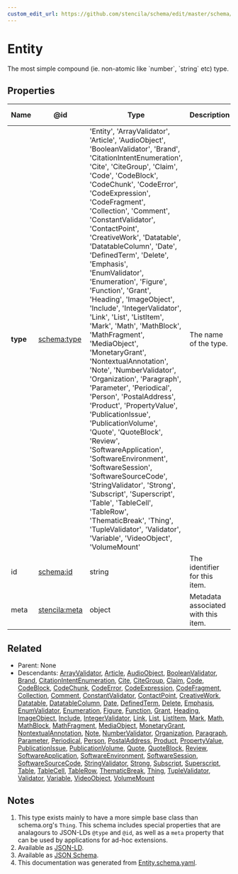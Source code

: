 ```yaml
---
custom_edit_url: https://github.com/stencila/schema/edit/master/schema/Entity.schema.yaml
---
```


# Entity

The most simple compound (ie. non-atomic like \`number\`, \`string\` etc) type.

## Properties

| Name     | @id                                                   | Type                                                                                                                                                                                                                                                                                                                                                                                                                                                                                                                                                                                                                                                                                                                                                                                                                                                                                                                                                                                                                                                                                                                                                       | Description                         | Inherited from               |
| -------- | ----------------------------------------------------- | ---------------------------------------------------------------------------------------------------------------------------------------------------------------------------------------------------------------------------------------------------------------------------------------------------------------------------------------------------------------------------------------------------------------------------------------------------------------------------------------------------------------------------------------------------------------------------------------------------------------------------------------------------------------------------------------------------------------------------------------------------------------------------------------------------------------------------------------------------------------------------------------------------------------------------------------------------------------------------------------------------------------------------------------------------------------------------------------------------------------------------------------------------------- | ----------------------------------- | ---------------------------- |
| **type** | [schema:type](https://schema.org/type)                | 'Entity', 'ArrayValidator', 'Article', 'AudioObject', 'BooleanValidator', 'Brand', 'CitationIntentEnumeration', 'Cite', 'CiteGroup', 'Claim', 'Code', 'CodeBlock', 'CodeChunk', 'CodeError', 'CodeExpression', 'CodeFragment', 'Collection', 'Comment', 'ConstantValidator', 'ContactPoint', 'CreativeWork', 'Datatable', 'DatatableColumn', 'Date', 'DefinedTerm', 'Delete', 'Emphasis', 'EnumValidator', 'Enumeration', 'Figure', 'Function', 'Grant', 'Heading', 'ImageObject', 'Include', 'IntegerValidator', 'Link', 'List', 'ListItem', 'Mark', 'Math', 'MathBlock', 'MathFragment', 'MediaObject', 'MonetaryGrant', 'NontextualAnnotation', 'Note', 'NumberValidator', 'Organization', 'Paragraph', 'Parameter', 'Periodical', 'Person', 'PostalAddress', 'Product', 'PropertyValue', 'PublicationIssue', 'PublicationVolume', 'Quote', 'QuoteBlock', 'Review', 'SoftwareApplication', 'SoftwareEnvironment', 'SoftwareSession', 'SoftwareSourceCode', 'StringValidator', 'Strong', 'Subscript', 'Superscript', 'Table', 'TableCell', 'TableRow', 'ThematicBreak', 'Thing', 'TupleValidator', 'Validator', 'Variable', 'VideoObject', 'VolumeMount' | The name of the type.               | [Entity](../other/Entity.md) |
| id       | [schema:id](https://schema.org/id)                    | string                                                                                                                                                                                                                                                                                                                                                                                                                                                                                                                                                                                                                                                                                                                                                                                                                                                                                                                                                                                                                                                                                                                                                     | The identifier for this item.       | [Entity](../other/Entity.md) |
| meta     | [stencila:meta](https://schema.stenci.la/meta.jsonld) | object                                                                                                                                                                                                                                                                                                                                                                                                                                                                                                                                                                                                                                                                                                                                                                                                                                                                                                                                                                                                                                                                                                                                                     | Metadata associated with this item. | [Entity](../other/Entity.md) |

## Related

-   Parent: None
-   Descendants: [ArrayValidator](../data/ArrayValidator.md), [Article](../other/Article.md), [AudioObject](../media/AudioObject.md), [BooleanValidator](../data/BooleanValidator.md), [Brand](../other/Brand.md), [CitationIntentEnumeration](../prose/CitationIntentEnumeration.md), [Cite](../prose/Cite.md), [CiteGroup](../prose/CiteGroup.md), [Claim](../prose/Claim.md), [Code](../code/Code.md), [CodeBlock](../code/CodeBlock.md), [CodeChunk](../code/CodeChunk.md), [CodeError](../code/CodeError.md), [CodeExpression](../code/CodeExpression.md), [CodeFragment](../code/CodeFragment.md), [Collection](../other/Collection.md), [Comment](../other/Comment.md), [ConstantValidator](../data/ConstantValidator.md), [ContactPoint](../other/ContactPoint.md), [CreativeWork](../other/CreativeWork.md), [Datatable](../data/Datatable.md), [DatatableColumn](../data/DatatableColumn.md), [Date](../data/Date.md), [DefinedTerm](../other/DefinedTerm.md), [Delete](../prose/Delete.md), [Emphasis](../prose/Emphasis.md), [EnumValidator](../data/EnumValidator.md), [Enumeration](../other/Enumeration.md), [Figure](../prose/Figure.md), [Function](../code/Function.md), [Grant](../other/Grant.md), [Heading](../prose/Heading.md), [ImageObject](../media/ImageObject.md), [Include](../other/Include.md), [IntegerValidator](../data/IntegerValidator.md), [Link](../prose/Link.md), [List](../prose/List.md), [ListItem](../prose/ListItem.md), [Mark](../prose/Mark.md), [Math](../prose/Math.md), [MathBlock](../prose/MathBlock.md), [MathFragment](../prose/MathFragment.md), [MediaObject](../media/MediaObject.md), [MonetaryGrant](../other/MonetaryGrant.md), [NontextualAnnotation](../prose/NontextualAnnotation.md), [Note](../prose/Note.md), [NumberValidator](../data/NumberValidator.md), [Organization](../other/Organization.md), [Paragraph](../prose/Paragraph.md), [Parameter](../code/Parameter.md), [Periodical](../other/Periodical.md), [Person](../other/Person.md), [PostalAddress](../other/PostalAddress.md), [Product](../other/Product.md), [PropertyValue](../other/PropertyValue.md), [PublicationIssue](../other/PublicationIssue.md), [PublicationVolume](../other/PublicationVolume.md), [Quote](../prose/Quote.md), [QuoteBlock](../prose/QuoteBlock.md), [Review](../other/Review.md), [SoftwareApplication](../code/SoftwareApplication.md), [SoftwareEnvironment](../code/SoftwareEnvironment.md), [SoftwareSession](../code/SoftwareSession.md), [SoftwareSourceCode](../code/SoftwareSourceCode.md), [StringValidator](../data/StringValidator.md), [Strong](../prose/Strong.md), [Subscript](../prose/Subscript.md), [Superscript](../prose/Superscript.md), [Table](../prose/Table.md), [TableCell](../prose/TableCell.md), [TableRow](../prose/TableRow.md), [ThematicBreak](../prose/ThematicBreak.md), [Thing](../other/Thing.md), [TupleValidator](../data/TupleValidator.md), [Validator](../data/Validator.md), [Variable](../code/Variable.md), [VideoObject](../media/VideoObject.md), [VolumeMount](../code/VolumeMount.md)

## Notes

1.  This type exists mainly to have a more simple base class than schema.org's `Thing`. This schema includes special properties that are analagours to JSON-LDs `@type` and `@id`, as well as a `meta` property that can be used by applications for ad-hoc extensions.
2.  Available as [JSON-LD](https://schema.stenci.la/Entity.jsonld).
3.  Available as [JSON Schema](https://schema.stenci.la/v1/Entity.schema.json).
4.  This documentation was generated from [Entity.schema.yaml](https://github.com/stencila/schema/blob/master/schema/Entity.schema.yaml).

